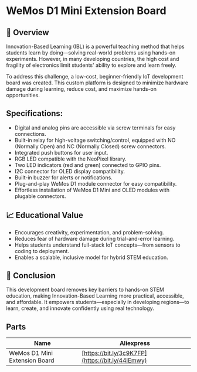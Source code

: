 # WeMos D1 Mini Extension Board

## 🧩 Overview

Innovation-Based Learning (IBL) is a powerful teaching method that helps students learn by doing—solving real-world problems using hands-on experiments. However, in many developing countries, the high cost and fragility of electronics limit students' ability to explore and learn freely.

To address this challenge, a low-cost, beginner-friendly IoT development board was created. This custom platform is designed to minimize hardware damage during learning, reduce cost, and maximize hands-on opportunities.

## Specifications:

- Digital and analog pins are accessible via screw terminals for easy connections.
- Built-in relay for high-voltage switching/control, equipped with NO (Normally Open) and NC (Normally Closed) screw connectors.
- Integrated push buttons for user input.
- RGB LED compatible with the NeoPixel library.
- Two LED indicators (red and green) connected to GPIO pins.
- I2C connector for OLED display compatibility.
- Built-in buzzer for alerts or notifications.
- Plug-and-play WeMos D1 module connector for easy compatibility.
- Effortless installation of WeMos D1 Mini and OLED modules with plugable connectors.

## 📈 Educational Value
- Encourages creativity, experimentation, and problem-solving.
- Reduces fear of hardware damage during trial-and-error learning.
- Helps students understand full-stack IoT concepts—from sensors to coding to deployment.
- Enables a scalable, inclusive model for hybrid STEM education.

## 🧪 Conclusion
This development board removes key barriers to hands-on STEM education, making Innovation-Based Learning more practical, accessible, and affordable. It empowers students—especially in developing regions—to learn, create, and innovate confidently using real technology.

## Parts

|   Name    |  Aliexpress  |
|   ------- | ------------  |
| WeMos D1 Mini Extension Board | [https://bit.ly/3c9K7FP](https://bit.ly/44lEmwy) |
